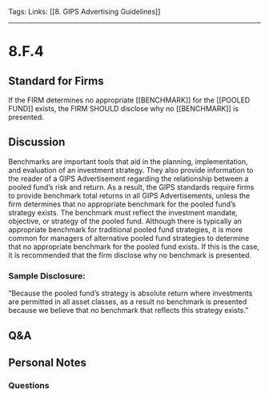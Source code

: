 Tags:
Links: [[8. GIPS Advertising Guidelines]]
___
# 8.F.4
## Standard for Firms
If the FIRM determines no appropriate [[BENCHMARK]] for the [[POOLED FUND]] exists, the FIRM SHOULD disclose why no [[BENCHMARK]] is presented.
## Discussion
Benchmarks are important tools that aid in the planning, implementation, and evaluation of an investment strategy. They also provide information to the reader of a GIPS Advertisement regarding the relationship between a pooled fund’s risk and return. As a result, the GIPS standards require firms to provide benchmark total returns in all GIPS Advertisements, unless the firm determines that no appropriate benchmark for the pooled fund’s strategy exists. The benchmark must reflect the investment mandate, objective, or strategy of the pooled fund. Although there is typically an appropriate benchmark for traditional pooled fund strategies, it is more common for managers of alternative pooled fund strategies to determine that no appropriate benchmark for the pooled fund exists. If this is the case, it is recommended that the firm disclose why no benchmark is presented.
### Sample Disclosure:
“Because the pooled fund’s strategy is absolute return where investments are permitted in all asset classes, as a result no benchmark is presented because we believe that no benchmark that reflects this strategy exists.”
## Q&A

## Personal Notes

### Questions